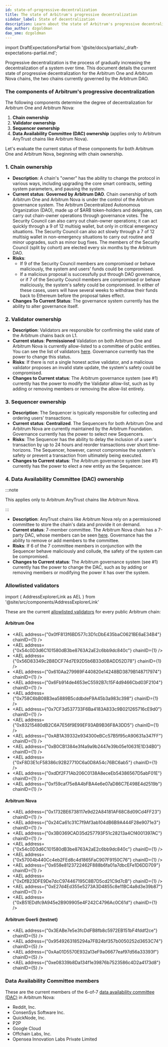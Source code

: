 ```yaml
---
id: state-of-progressive-decentralization
title: The state of Arbitrum's progressive decentralization
sidebar_label: State of decentralization
description: Learn about the state of Arbitrum's progressive decentralization.
dao_author: dzgoldman
dao_sme: dzgoldman
---
```


import DraftExpectationsPartial from '@site/docs/partials/\_draft-expectations-partial.md';

<DraftExpectationsPartial />

<a data-quicklook-from='progressive-decentralization'>Progressive decentralization</a> is the process of gradually increasing the decentralization of a system over time. This document details the current state of progressive decentralization for the <a data-quicklook-from='arbitrum-one'>Arbitrum One</a> and <a data-quicklook-from='arbitrum-nova'>Arbitrum Nova</a> chains, the two chains currently governed by the <a data-quicklook-from='arbitrum-dao'>Arbitrum DAO</a>.

### The components of Arbitrum's progressive decentralization

The following components determine the degree of decentralization for Arbitrum One and Arbitrum Nova:

1. **Chain ownership**
2. **Validator ownership**
3. **Sequencer ownership**
4. **Data Availability Committee (DAC) ownership** (applies only to <a data-quicklook-from='arbitrum-anytrust-protocol'>Arbitrum AnyTrust</a> chains like Arbitrum Nova).

Let's evaluate the current status of these components for both Arbitrum One and Arbitrum Nova, beginning with <a data-quicklook-from='arbitrum-chain-owner'>chain ownership</a>.

### 1. Chain ownership

- **Description**: A chain's "owner" has the ability to change the protocol in various ways, including upgrading the core smart contracts, setting system parameters, and pausing the system.
- **Current status**: **Governed by Arbitrum DAO**. Chain ownership of both Arbitrum One and Arbitrum Nova is under the control of the Arbitrum governance system. The Arbitrum Decentralized Autonomous Organization (DAO), made up of <a data-quicklook-from='arb'>$ARB</a> token-holders and <a data-quicklook-from='delegate'>delegates</a>, can carry out chain-owner operations through governance votes. The <a data-quicklook-from='security-council'>Security Council </a> can also carry out chain-owner operations; it can act quickly through a 9 of 12 <a data-quicklook-from='multisignature-wallet'>multisig wallet</a>, but only in critical emergency situations. The Security Council can also act slowly through a 7 of 12 multisig wallet in non-emergency situations to carry out routine and minor upgrades, such as minor bug fixes. The members of the Security Council (split by cohort) are <a data-quicklook-from='security-council-election'>elected</a> every six months by the Arbitrum DAO.
- **Risks**:
  - If 9 of the Security Council members are compromised or behave maliciously, the system and users' funds could be compromised.
  - If a malicious proposal is successfully put through DAO governance, or if 7 of the Security Council members are compromised or behave maliciously, the system's safety could be compromised. In either of these cases, users will have several weeks to withdraw their funds back to Ethereum before the proposal takes effect.
- **Changes To Current Status**: The governance system currently has the ability to alter governance itself.

### 2. Validator ownership

- **Description**: Validators are responsible for confirming the valid state of the <a data-quicklook-from='arbitrum-chain'>Arbitrum chains</a> back on L1.
- **Current status**: **Permissioned** Validation on both Arbitrum One and Arbitrum Nova is currently allow-listed to a committee of public entities. You can see the list of validators [here](#allowlisted-validators). Governance currently has the power to change this status.
- **Risks**: If there is not a single honest active validator, and a malicious validator proposes an invalid state update, the system's safety could be compromised.
- **Changes to Current status**: The Arbitrum governance system (see #1) currently has the power to modify the Validator allow-list, such as by adding or removing members or removing the allow-list entirely.

### 3. Sequencer ownership

- **Description**: The Sequencer is typically responsible for collecting and ordering users' transactions.
- **Current status**: **Centralized**. The Sequencers for both Arbitrum One and Arbitrum Nova are currently maintained by the Arbitrum Foundation. Governance currently has the power to select new Sequencers.
- **Risks**: The Sequencer has the ability to delay the inclusion of a user's transaction by up to 24 hours and reorder transactions over short time-horizons. The Sequencer, however, cannot compromise the system's safety or prevent a transaction from ultimately being executed.
- **Changes to Current status**: The Arbitrum governance system (see #1) currently has the power to elect a new entity as the Sequencer.

### 4. Data Availability Committee (DAC) ownership

:::note

This applies only to Arbitrum AnyTrust chains like Arbitrum Nova.

:::

- **Description**: AnyTrust chains like Arbitrum Nova rely on a permissioned committee to store the chain's data and provide it on demand.
- **Current status**: 7-member committee. The Arbitrum Nova chain has a 7-party DAC, whose members can be seen [here](#data-availability-committee-members). Governance has the ability to remove or add members to the committee.
- **Risks**: If 6 of the 7 committee members in conjunction with the Sequencer behave maliciously and collude, the safety of the system can be compromised.
- **Changes to Current status**: The Arbitrum governance system (see #1) currently has the power to change the DAC, such as by adding or removing members or modifying the power it has over the system.

### Allowlisted validators

import { AddressExplorerLink as AEL } from '@site/src/components/AddressExplorerLink'

These are the current [allowlisted validators](#2-validator-ownership) for every public Arbitrum chain:

#### Arbitrum One

- <AEL address={"0x0fF813f6BD577c3D1cDbE435baC0621BE6aE34B4"} chainID={1} />
- <AEL address={"0x54c0D3d6C101580dB3be8763A2aE2c6bb9dc840c"} chainID={1} />
- <AEL address={"0x56D83349c2B8DCF74d7E92D5b6B33d0BADD52D78"} chainID={1} />
- <AEL address={"0x610Aa279989F440820e14248BD3879B148717974"} chainID={1} />
- <AEL address={"0x6Fb914de4653eC5592B7c15F4d9466Cbd03F2104"} chainID={1} />
- <AEL address={"0x758C6bB08B3ea5889B5cddbdeF9A45b3a983c398"} chainID={1} />
- <AEL address={"0x7CF3d537733F6Ba4183A833c9B021265716cE9d0"} chainID={1} />
- <AEL address={"0x83215480dB2C6A7E56f9E99EF93AB9B36F8A3DD5"} chainID={1} />
- <AEL address={"0xAB1A39332e934300eBCc57B5f95cA90631a347FF"} chainID={1} />
- <AEL address={"0xB0CB1384e3f4a9a9b2447e39b05e10631E1D34B0"} chainID={1} />
- <AEL address={"0xF8D3E1cF58386c92B27710C6a0D8A54c76BC6ab5"} chainID={1} />
- <AEL address={"0xdDf2F71Ab206C0138A8eceEb54386567D5abF01E"} chainID={1} />
- <AEL address={"0xf59caf75e8A4bFBA4e6e07aD86C7E498E4d2519b"} chainID={1} />

#### Arbitrum Nova

- <AEL address={"0x1732BE6738117e9d22A84181AF68C8d09Cd4FF23"} chainID={1} />
- <AEL address={"0x24Ca61c31C7f9Af3ab104dB6B9A444F28e9071e3"} chainID={1} />
- <AEL address={"0x3B0369CAD35d257793F51c28213a4Cf4001397AC"} chainID={1} />
- <AEL address={"0x54c0D3d6C101580dB3be8763A2aE2c6bb9dc840c"} chainID={1} />
- <AEL address={"0x57004b440Cc4eb2FEd8c4d1865FaC907F9150C76"} chainID={1} />
- <AEL address={"0x658e8123722462F888b6fa01a7dbcEFe1D6DD709"} chainID={1} />
- <AEL address={"0xDfB23DFE9De7dcC974467195C8B7D5cd21C9d7cB"} chainID={1} />
- <AEL address={"0xE27d4Ed355e5273A3D4855c8e11BC4a8d3e39b87"} chainID={1} />
- <AEL address={"0xB51EDdfc9A945e2B909905e4F242C4796Ac0C61d"} chainID={1} />

#### Arbitrum Goerli (testnet)

- <AEL address={"0x3EABe7e5e3fcDdFB8fb8c5972EB151bF4fddf2ce"} chainID={5} />
- <AEL address={"0x9549263185294a7FB24bf357b0050252d3653C74"} chainID={5} />
- <AEL address={"0xAa01D5570E932a13eF9a06677eaf97d56a33393f"} chainID={5} />
- <AEL address={"0xe08339b8Da134f1e39876b7523586c4D2a4173d8"} chainID={5} />

### Data Availability Committee members

These are the current members of the 6-of-7 [data availability committee (DAC)](#4-data-availability-committee-dac-ownership) in Arbitrum Nova:

- Reddit, Inc.
- ConsenSys Software Inc.
- QuickNode, Inc.
- P2P
- Google Cloud
- Offchain Labs, Inc.
- Opensea Innovation Labs Private Limited
